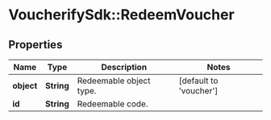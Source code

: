 # VoucherifySdk::RedeemVoucher

## Properties

| Name | Type | Description | Notes |
| ---- | ---- | ----------- | ----- |
| **object** | **String** | Redeemable object type. | [default to &#39;voucher&#39;] |
| **id** | **String** | Redeemable code. |  |

